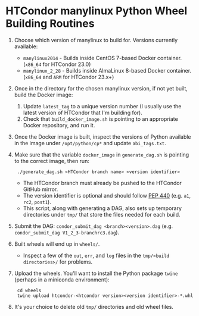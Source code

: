 # HTCondor manylinux Python Wheel Building Routines

1. Choose which version of manylinux to build for. Versions currently available:
   * `manylinux2014` - Builds inside CentOS 7-based Docker container. (`x86_64` for HTCondor 23.0)
   * `manylinux_2_28` - Builds inside AlmaLinux 8-based Docker container. (`x86_64` and `ARM` for HTCondor 23.x+)
2. Once in the directory for the chosen manylinux version, if not yet built, build the Docker image:
   1. Update `latest_tag` to a unique version number (I usually use the latest version of HTCondor that I'm building for).
   2. Check that `build_docker_image.sh` is pointing to an appropriate Docker repository, and run it.
3. Once the Docker image is built, inspect the versions of Python available in the image under `/opt/python/cp*` and update `abi_tags.txt`.
4. Make sure that the variable `docker_image` in `generate_dag.sh` is pointing to the correct image, then run:
   
		./generate_dag.sh <HTCondor branch name> <version identifier>
   
	* The HTCondor branch must already be pushed to the HTCondor GitHub mirror.
	* The version identifier is optional and should follow [PEP 440](https://www.python.org/dev/peps/pep-0440/) (e.g. `a1`, `rc2`, `post1`).
	* This script, along with generating a DAG, also sets up temporary directories under `tmp/` that store the files needed for each build.
5. Submit the DAG: `condor_submit_dag <branch><version>.dag` (e.g. `condor_submit_dag V1_2_3-branchrc3.dag`).
6. Built wheels will end up in `wheels/`.
    * Inspect a few of the `out`, `err`, and `log` files in the `tmp/<build directories>/` for problems.
7. Upload the wheels. You'll want to install the Python package `twine` (perhaps in a miniconda environment):

		cd wheels
		twine upload htcondor-<htcondor version><version identifier>-*.whl

8. It's your choice to delete old `tmp/` directories and old wheel files.
